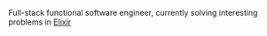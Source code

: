 Full-stack functional software engineer, currently solving interesting problems in [Elixir](https://elixir-lang.org)
